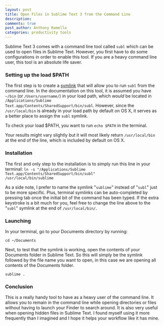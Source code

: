 ```yaml
---
layout: post
title: Open Files in Sublime Text 3 from the Command Line
description:
comments: true
post_author: Anthony Ramella
categories: productivity tools
---
```


Sublime Text 3 comes with a command line tool called <code>subl</code> which can be used to open files in Sublime Text. However, you first have to do some configurations in order to enable this tool. If you are a heavy command line user, this tool is an absolute life saver.

### Setting up the load $PATH
The first step is to create a [symlink](https://en.wikipedia.org/wiki/Symbolic_link) that will allow you to run <code>subl</code> from the command line. In the documentation on this tool, it is assumed you have <code>~/bin</code> (or <code>/Users/username/</code>) in your load path, which <i>would</i> be located in <code>/Applications/Sublime Text.app/Contents/SharedSupport/bin/subl</code>. However, since the <code>/usr/local/bin</code> is already in your load path by default on OS X, it serves as a better place to assign the <code>subl</code> symlink.

To check your load $PATH, you want to run <code>echo $PATH</code> in the terminal.

Your results might vary slightly but it will most likely return <code>/usr/local/bin</code> at the end of the line, which is included by default on OS X.

### Installation
The first and only step to the installation is to simply run this line in your terminal:
 <code>ln -s "/Applications/Sublime Text.app/Contents/SharedSupport/bin/subl" /usr/local/bin/sublime</code>

As a side note, I prefer to name the symlink "<code>sublime</code>" instead of "<code>subl</code>" just to be more specific. Plus, terminal symlinks can be auto-completed by pressing tab once the initial bit of the command has been typed. If the extra keystroke is a bit much for you, feel free to change the line above to the "<code>subl</code>" symlink at the end of <code>/usr/local/bin/</code>.

### Launching

In your terminal, go to your Documents directory by running:

<code>cd ~/Documents</code>

Next, to test that the symlink is working, open the contents of your Documents folder in Sublime Text. So this will simply be the symlink followed by the file name you want to open, in this case we are opening all contents of the Documents folder.

<code>sublime .</code>

### Conclusion
This is a really handy tool to have as a heavy user of the command line. It allows you to remain in the command line while opening directories or files without having to launch your Finder to search around. It is also very useful when opening hidden files in Sublime Text. I found myself using it more frequently than I imagined and I hope it helps your workflow like it has mine.

